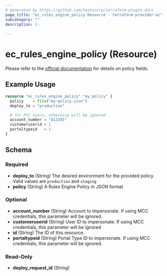 ```yaml
---
# generated by https://github.com/hashicorp/terraform-plugin-docs
page_title: "ec_rules_engine_policy Resource - terraform-provider-ec"
subcategory: ""
description: |-
  
---
```


# ec_rules_engine_policy (Resource)
Please refer to the [official documentation](https://dev.vdms.com/cdn/api/index.html#Media_Management/REv4/Add-Policy.htm) for details on policy fields.


## Example Usage

```terraform
resource "ec_rules_engine_policy" "my_policy" {
  policy    = file("my-policy.json")
  deploy_to = "production"

  # for PCC users, otherwise will be ignored
  account_number = "A12345"
  customeruserid = 1
  portaltypeid   = 1
}
```

<!-- schema generated by tfplugindocs -->
## Schema

### Required

- **deploy_to** (String) The desired environment for the provided policy. Valid values are `production` and `staging`
- **policy** (String) A Rules Engine Policy in JSON format

### Optional

- **account_number** (String) Account to impersonate. If using MCC credentials, this parameter will be ignored.
- **customeruserid** (String) User ID to impersonate. If using MCC credentials, this parameter will be ignored
- **id** (String) The ID of this resource.
- **portaltypeid** (String) Portal Type ID to impersonate. If using MCC credentials, this parameter will be ignored.

### Read-Only

- **deploy_request_id** (String)


